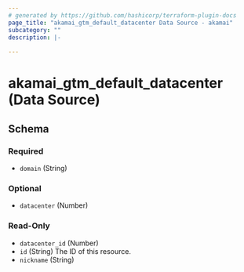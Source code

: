 ```yaml
---
# generated by https://github.com/hashicorp/terraform-plugin-docs
page_title: "akamai_gtm_default_datacenter Data Source - akamai"
subcategory: ""
description: |-
  
---
```


# akamai_gtm_default_datacenter (Data Source)





<!-- schema generated by tfplugindocs -->
## Schema

### Required

- `domain` (String)

### Optional

- `datacenter` (Number)

### Read-Only

- `datacenter_id` (Number)
- `id` (String) The ID of this resource.
- `nickname` (String)
